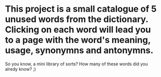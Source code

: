 # This project is a small catalogue of 5 unused words from the dictionary. Clicking on each word will lead you to a page with the word's meaning, usage, synonymns and antonymns.
So you know, a mini library of sorts?
How many of these words did you alredy know? ;)
